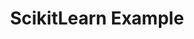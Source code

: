 ---
title: ScikitLearn Example
weight: 1
variants: +flyte -serverless -byoc -byok
layout: py_example
example_file: /external/unionai-examples/flyte-integrations/flytekit-plugins/onnx_plugin/onnx_plugin/scikitlearn_onnx.py
---